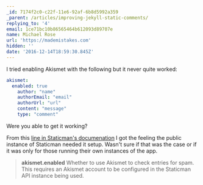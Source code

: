 ```yaml
---
_id: 7174f2c0-c22f-11e6-92af-6b8d5992a359
_parent: /articles/improving-jekyll-static-comments/
replying_to: '4'
email: 1ce71bc10b86565464b612093d89707e
name: Michael Rose
url: 'https://mademistakes.com'
hidden: ''
date: '2016-12-14T18:59:30.845Z'
---
```


I tried enabling Akismet with the following but it never quite worked:

```yaml
akismet:
  enabled: true
    author: "name"
    authorEmail: "email"
    authorUrl: "url"
    content: "message"
    type: "comment"
```

Were you able to get it working?

From this
[line in Staticman's documenation](https://staticman.net/docs/configuration#akismet.enabled)
I got the feeling the public instance of Staticman needed it setup. Wasn't sure
if that was the case or if it was only for those running their own instances of
the app.

> **akismet.enabled** Whether to use Akismet to check entries for spam. This
> requires an Akismet account to be configured in the Staticman API instance
> being used.
